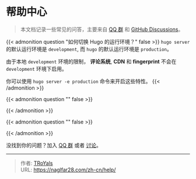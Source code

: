 # 帮助中心


> 本文档记录一些常见的问答，主要来自 [QQ 群](https://qm.qq.com/cgi-bin/qm/qr?k=vaUPBXVjPoBjOQ1MbwMVyRgqpEj6xplm&jump_from=webapi&authKey=/HHJqUKuftl/QCmLBra3rwLzoKaErtTp5A0dnfdXZGcNDUtmZe/L+fv7aWXqOBsq) 和 [GitHub Discussions](https://github.com/hugo-fixit/FixIt/discussions)。

{{< admonition question "如何切换 Hugo 的运行环境？" false >}}
`hugo server` 的默认运行环境是 `development`,
而 `hugo` 的默认运行环境是 `production`。

由于本地 `development` 环境的限制，
**评论系统**, **CDN** 和 **fingerprint** 不会在 `development` 环境下启用。

你可以使用 `hugo server -e production` 命令来开启这些特性。
{{< /admonition >}}

{{< admonition question "" false >}}

{{< /admonition >}}

{{< admonition question "" false >}}

{{< /admonition >}}

没找到你的问题？加入 [QQ 群](https://qm.qq.com/cgi-bin/qm/qr?k=vaUPBXVjPoBjOQ1MbwMVyRgqpEj6xplm&jump_from=webapi&authKey=/HHJqUKuftl/QCmLBra3rwLzoKaErtTp5A0dnfdXZGcNDUtmZe/L+fv7aWXqOBsq) 或者 [讨论](https://github.com/hugo-fixit/FixIt/discussions/new?category=q-a)。


---

> 作者: [TRoYals](naglfar28.com)  
> URL: https://naglfar28.com/zh-cn/help/  

